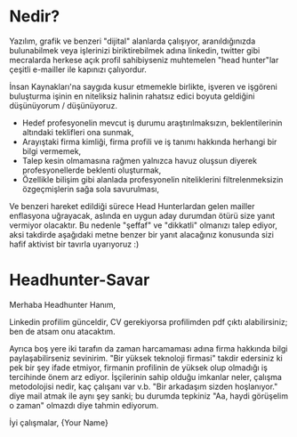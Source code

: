 # Nedir?

Yazılım, grafik ve benzeri "dijital" alanlarda çalışıyor, aranıldığınızda bulunabilmek veya işlerinizi biriktirebilmek adına linkedin, twitter gibi mecralarda herkese açık profil sahibiyseniz muhtemelen "head hunter"lar çeşitli e-mailler ile kapınızı çalıyordur.

İnsan Kaynakları'na saygıda kusur etmemekle birlikte, işveren ve işgöreni buluşturma işinin en niteliksiz halinin rahatsız edici boyuta geldiğini düşünüyorum / düşünüyoruz.

* Hedef profesyonelin mevcut iş durumu araştırılmaksızın, beklentilerinin altındaki teklifleri ona sunmak,
* Arayıştaki firma kimliği, firma profili ve iş tanımı hakkında herhangi bir bilgi vermemek,
* Talep kesin olmamasına rağmen yalnızca havuz oluşsun diyerek profesyonellerde beklenti oluşturmak,
* Özellikle bilişim gibi alanlada profesyonelin niteliklerini filtrelenmeksizin özgeçmişlerin sağa sola savurulması,

Ve benzeri hareket edildiği sürece Head Hunterlardan gelen mailler enflasyona uğrayacak, aslında en uygun aday durumdan ötürü size yanıt vermiyor olacaktır. Bu nedenle "şeffaf" ve "dikkatli" olmanızı talep ediyor, aksi takdirde aşağıdaki metne benzer bir yanıt alacağınız konusunda sizi hafif aktivist bir tavırla uyarıyoruz :)


# Headhunter-Savar

Merhaba Headhunter Hanım,

Linkedin profilim günceldir, CV gerekiyorsa profilimden pdf çıktı alabilirsiniz; ben de atsam onu atacaktım.

Ayrıca boş yere iki tarafın da zaman harcamaması adına firma hakkında bilgi paylaşabilirseniz sevinirim. "Bir yüksek teknoloji firmasi" takdir edersiniz ki pek bir şey ifade etmiyor, firmanin profilinin de yüksek olup olmadığı iş tercihinde önem arz ediyor. İşçilerinin sahip olduğu imkanlar neler, çalışma metodolojisi nedir, kaç çalışanı var v.b. "Bir arkadaşım sizden hoşlanıyor." diye mail atmak ile aynı şey sanki; bu durumda tepkiniz "Aa, haydi görüşelim o zaman" olmazdı diye tahmin ediyorum.

İyi çalışmalar,
{Your Name}
